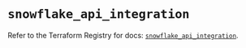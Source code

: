 # `snowflake_api_integration`

Refer to the Terraform Registry for docs: [`snowflake_api_integration`](https://registry.terraform.io/providers/snowflakedb/snowflake/2.6.0/docs/resources/api_integration).
